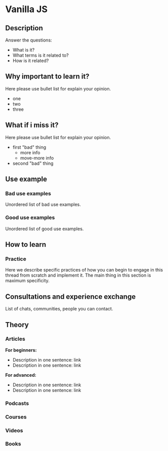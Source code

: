 # Vanilla JS

## Description

Answer the questions:

* What is it?
* What terms is it related to?
* How is it related?

## Why important to learn it?

Here please use bullet list for explain your opinion.

* one
* two
* three

## What if i miss it?

Here please use bullet list for explain your opinion.

* first "bad" thing
  * more info
  * move-more info
* second "bad" thing

## Use example

### Bad use examples

Unordered list of bad use examples.

### Good use examples

Unordered list of good use examples.

## How to learn

### Practice

Here we describe specific practices of how you can begin to engage in this thread from scratch and implement it. The main thing in this section is maximum specificity.

## Consultations and experience exchange

List of chats, communities, people you can contact.

## Theory

### Articles

**For beginners:**

* Description in one sentence: link
* Description in one sentence: link

**For advanced:**

* Description in one sentence: link
* Description in one sentence: link

### Podcasts

### Courses

### Videos

### Books

